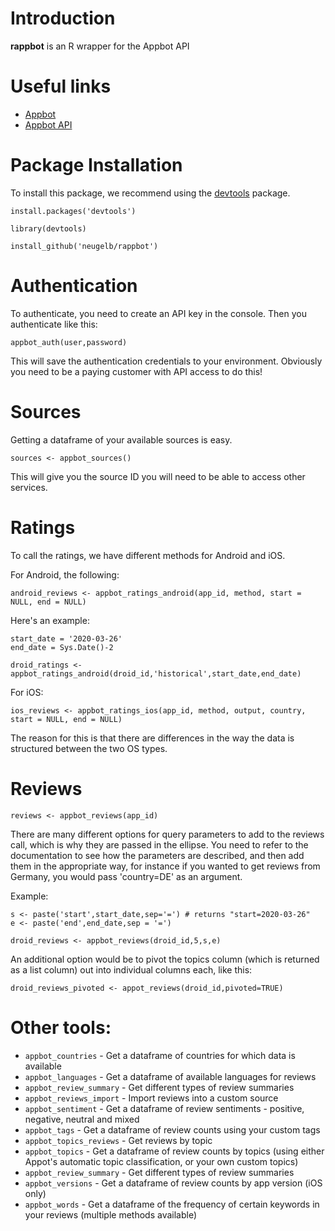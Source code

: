 # Introduction 
**rappbot** is an R wrapper for the Appbot API

# Useful links
- [Appbot](https://appbot.co/)
- [Appbot API](https://app.appbot.co/api)

# Package Installation

To install this package, we recommend using the [devtools](https://github.com/r-lib/devtools) package.

```
install.packages('devtools')

library(devtools)

install_github('neugelb/rappbot')
```

# Authentication

To authenticate, you need to create an API key in the console. Then you authenticate like this:

`appbot_auth(user,password)`

This will save the authentication credentials to your environment. Obviously you need to be a paying customer with API access to do this!

# Sources

Getting a dataframe of your available sources is easy.

`sources <- appbot_sources()`

This will give you the source ID you will need to be able to access other services.

# Ratings

To call the ratings, we have different methods for Android and iOS.

For Android, the following:

`android_reviews <- appbot_ratings_android(app_id, method, start = NULL, end = NULL)`

Here's an example:

```
start_date = '2020-03-26'
end_date = Sys.Date()-2

droid_ratings <- appbot_ratings_android(droid_id,'historical',start_date,end_date)
```

For iOS:

`ios_reviews <- appbot_ratings_ios(app_id, method, output, country, start = NULL, end = NULL)`

The reason for this is that there are differences in the way the data is structured between the two OS types.

# Reviews

`reviews <- appbot_reviews(app_id)`

There are many different options for query parameters to add to the reviews call, which is why they are passed in the ellipse. You need to refer to the documentation to see how the parameters are described, and then add them in the appropriate way, for instance if you wanted to get reviews from Germany, you would pass 'country=DE' as an argument.

Example:

```
s <- paste('start',start_date,sep='=') # returns "start=2020-03-26"
e <- paste('end',end_date,sep = '=')

droid_reviews <- appbot_reviews(droid_id,5,s,e)
```

An additional option would be to pivot the topics column (which is returned as a list column) out into individual columns each, like this:

`droid_reviews_pivoted <- appot_reviews(droid_id,pivoted=TRUE)`

# Other tools:

* `appbot_countries` - Get a dataframe of countries for which data is available
* `appbot_languages` - Get a dataframe of available languages for reviews
* `appbot_review_summary` - Get different types of review summaries
* `appbot_reviews_import` - Import reviews into a custom source
* `appbot_sentiment` - Get a dataframe of review sentiments - positive, negative, neutral and mixed
* `appbot_tags` - Get a dataframe of review counts using your custom tags
* `appbot_topics_reviews` - Get reviews by topic
* `appbot_topics` - Get a dataframe of review counts by topics (using either Appot's automatic topic classification, or your own custom topics)
* `appbot_review_summary` - Get different types of review summaries
* `appbot_versions` - Get a dataframe of review counts by app version (iOS only)
* `appbot_words` - Get a dataframe of the frequency of certain keywords in your reviews (multiple methods available)
